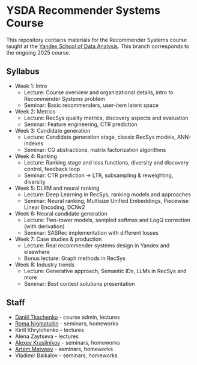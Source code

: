 # YSDA Recommender Systems Course

This repository contains materials for the Recommender Systems course taught at the [Yandex School of Data Analysis](https://shad.yandex.ru). This branch corresponds to the ongoing 2025 course.

## Syllabus

- Week 1: Intro
    - Lecture: Course overview and organizational details, intro to Recommender Systems problem
    - Seminar: Basic recommenders, user-item latent space
- Week 2: Metrics
    - Lecture: RecSys quality metrics, discovery aspects and evaluation
    - Seminar: Feature engineering, CTR prediction
- Week 3: Candidate generation
    - Lecture: Candidate generation stage, classic RecSys models, ANN-indexes
    - Seminar: CG abstractions, matrix factorization algorithms
- Week 4: Ranking
    - Lecture: Ranking stage and loss functions, diversity and discovery control, feedback loop
    - Seminar: CTR prediction -> LTR, subsampling & reweighting, diversity
- Week 5: DLRM and neural ranking
    - Lecture: Deep Learning in RecSys, ranking models and approaches
    - Seminar: Neural ranking, Multisize Unified Embeddings, Piecewise Linear Encoding, DCNv2
- Week 6: Neural candidate generation
    - Lecture: Two-tower models, sampled softmax and LogQ correction (with derivation)
    - Seminar: SASRec implementation with different losses
- Week 7: Case studies & production
    - Lecture: Real recommender systems design in Yandex and elsewhere
    - Bonus lecture: Graph methods in RecSys
- Week 8: Industry trends
    - Lecture: Generative approach, Semantic IDs, LLMs in RecSys and more
    - Seminar: Best contest solutions presentation


## Staff

- [Daniil Tkachenko](https://github.com/deadpadre) - course admin, lectures
- [Roma Nigmatullin](https://github.com/rmnigm) - seminars, homeworks
- Kirill Khrylchenko - lectures
- Alena Zaytseva - lectures
- [Alexey Krasilnikov](https://github.com/KrasilnikovAV) - seminars, homeworks
- [Artem Matveev](https://github.com/matfu-pixel) - seminars, homeworks
- Vladimir Baikalov - seminars, homeworks